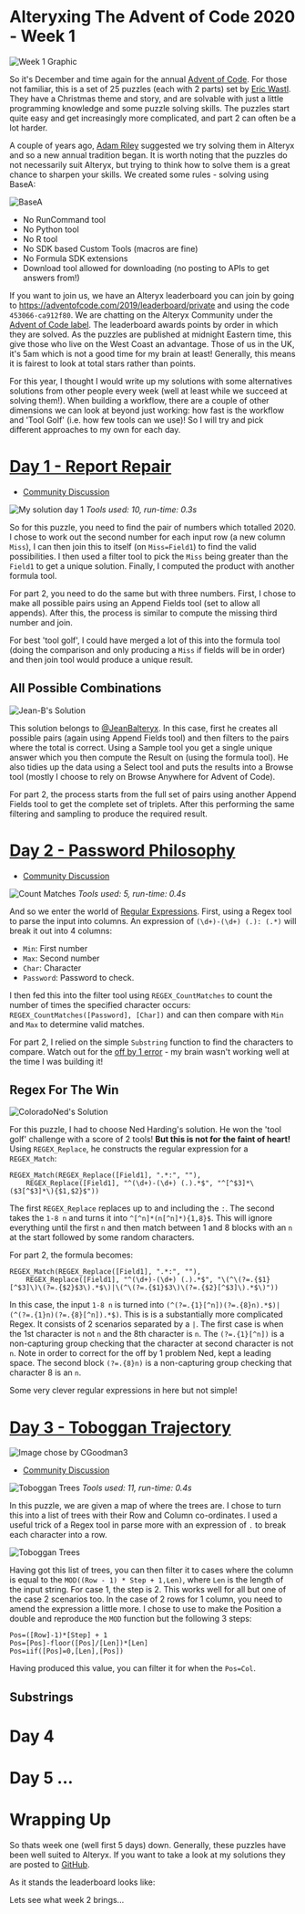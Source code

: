 # Alteryxing The Advent of Code 2020 - Week 1

![Week 1 Graphic](assets/advent-2020-1/logo.jpg)

So it's December and time again for the annual [Advent of Code](https://adventofcode.com/2020). For those not familiar, this is a set of 25 puzzles (each with 2 parts) set by [Eric Wastl](http://was.tl/). They have a Christmas theme and story, and are solvable with just a little programming knowledge and some puzzle solving skills. The puzzles start quite easy and get increasingly more complicated, and part 2 can often be a lot harder.

A couple of years ago, [Adam Riley](https://twitter.com/AlteryxAd/status/1069619208865107969?ref_src=twsrc%5Etfw) suggested we try solving them in Alteryx and so a new annual tradition began. It is worth noting that the puzzles do not necessarily suit Alteryx, but trying to think how to solve them is a great chance to sharpen your skills. We created some rules - solving using BaseA:

![BaseA](assets/advent-2020-1/basea.jpg)

- No RunCommand tool
- No Python tool
- No R tool
- No SDK based Custom Tools (macros are fine)
- No Formula SDK extensions
- Download tool allowed for downloading (no posting to APIs to get answers from!)

If you want to join us, we have an Alteryx leaderboard you can join by going to https://adventofcode.com/2019/leaderboard/private and using the code `453066-ca912f80`. We are chatting on the Alteryx Community under the [Advent of Code label](https://community.alteryx.com/t5/forums/filteredbylabelpage/board-id/general-discussions/label-name/advent%20of%20code). The leaderboard awards points by order in which they are solved. As the puzzles are published at midnight Eastern time, this give those who live on the West Coast an advantage. Those of us in the UK, it's 5am which is not a good time for my brain at least! Generally, this means it is fairest to look at total stars rather than points.

For this year, I thought I would write up my solutions with some alternatives solutions from other people every week (well at least while we succeed at solving them!). When building a workflow, there are a couple of other dimensions we can look at beyond just working: how fast is the workflow and 'Tool Golf' (i.e. how few tools can we use)! So I will try and pick different approaches to my own for each day.

# [Day 1 - Report Repair](https://adventofcode.com/2020/day/1)
- [Community Discussion](https://community.alteryx.com/t5/General-Discussions/Advent-of-Code-2020-BaseA-Style-Day-1/m-p/675532)

![My solution day 1](assets/advent-2020-1/day1.jd.jpg)
*Tools used: 10, run-time: 0.3s*

So for this puzzle, you need to find the pair of numbers which totalled 2020. I chose to work out the second number for each input row (a new column `Miss`), I can then join this to itself (on `Miss=Field1`) to find the valid possibilities. I then used a filter tool to pick the `Miss` being greater than the `Field1` to get a unique solution. Finally, I computed the product with another formula tool.

For part 2, you need to do the same but with three numbers. First, I chose  to make all possible pairs using an Append Fields tool (set to allow all appends). After this, the process is similar to compute the missing third number and join.

For best 'tool golf', I could have merged a lot of this into the formula tool (doing the comparison and only producing a `Miss` if fields will be in order) and then join tool would produce a unique result.

## All Possible Combinations

![Jean-B's Solution](assets/advent-2020-1/day1.jb.jpg)

This solution belongs to [@JeanBalteryx](https://community.alteryx.com/t5/user/viewprofilepage/user-id/77398). In this case, first he creates all possible pairs (again using Append Fields tool) and then filters to the pairs where the total is correct. Using a Sample tool you get a single unique answer which you then compute the Result on (using the formula tool). He also tidies up the data using a Select tool and puts the results into a Browse tool (mostly I choose to rely on Browse Anywhere for Advent of Code).

For part 2, the process starts from the full set of pairs using another Append Fields tool to get the complete set of triplets. After this performing the same filtering and sampling to produce the required result.

# [Day 2 - Password Philosophy](https://adventofcode.com/2020/day/2)
- [Community Discussion](https://community.alteryx.com/t5/General-Discussions/Advent-of-Code-2020-BaseA-Style-Day-2/m-p/675534)

![Count Matches](assets/advent-2020-1/day2.jd.jpg)
*Tools used: 5, run-time: 0.4s*

And so we enter the world of [Regular Expressions](https://xkcd.com/1171/). First, using a Regex tool to parse the input into columns. An expression of `(\d+)-(\d+) (.): (.*)` will break it out into 4 columns:

- `Min`: First number
- `Max`: Second number
- `Char`: Character
- `Password`: Password to check.

I then fed this into the filter tool using `REGEX_CountMatches` to count the number of times the specified character occurs: `REGEX_CountMatches([Password], [Char])` and can then compare with `Min` and `Max` to determine valid matches.

For part 2, I relied on the simple `Substring` function to find the characters to compare. Watch out for the [off by 1 error](https://twitter.com/codinghorror/status/506010907021828096?lang=en) - my brain wasn't working well at the time I was building it!

## Regex For The Win

![ColoradoNed's Solution](assets/advent-2020-1/day2.nh.jpg)

For this puzzle, I had to choose Ned Harding's solution. He won the 'tool golf' challenge with a score of 2 tools! **But this is not for the faint of heart!** Using `REGEX_Replace`, he constructs the regular expression for a `REGEX_Match`:

```
REGEX_Match(REGEX_Replace([Field1], ".*:", ""),
	REGEX_Replace([Field1], "^(\d+)-(\d+) (.).*$", "^[^$3]*\($3[^$3]*\){$1,$2}$"))
```

The first `REGEX_Replace` replaces up to and including the `:`. The second takes the `1-8 n` and turns it into `^[^n]*(n[^n]*){1,8}$`. This will ignore everything until the first `n` and then match between 1 and 8 blocks with an `n` at the start followed by some random characters.

For part 2, the formula becomes:

```
REGEX_Match(REGEX_Replace([Field1], ".*:", ""), 
	REGEX_Replace([Field1], "^(\d+)-(\d+) (.).*$", "\(^\(?=.{$1}[^$3]\)\(?=.{$2}$3\).*$\)|\(^\(?=.{$1}$3\)\(?=.{$2}[^$3]\).*$\)"))
```

In this case, the input `1-8 n` is turned into `(^(?=.{1}[^n])(?=.{8}n).*$)|(^(?=.{1}n)(?=.{8}[^n]).*$)`. This is is a substantially more complicated Regex. It consists of 2 scenarios separated by a `|`. The first case is when the 1st character is not `n` and the 8th character is `n`. The `(?=.{1}[^n])` is a non-capturing group checking that the character at second character is not `n`. Note in order to correct for the off by 1 problem Ned, kept a leading space. The second block `(?=.{8}n)` is a non-capturing group checking that character 8 is an `n`.

Some very clever regular expressions in here but not simple!

# [Day 3 - Toboggan Trajectory](https://adventofcode.com/2020/day/3)

![Image chose by CGoodman3](https://community.alteryx.com/t5/image/serverpage/image-id/147339iC4B57D693E8D8ABB/image-size/medium?v=1.0&px=400)

- [Community Discussion](https://community.alteryx.com/t5/General-Discussions/Advent-of-Code-2020-BaseA-Style-Day-3/m-p/675538)

![Toboggan Trees](assets/advent-2020-1/day3.jd.jpg)
*Tools used: 11, run-time: 0.4s*

In this puzzle, we are given a map of where the trees are. I chose to turn this into a list of trees with their Row and Column co-ordinates. I used a useful trick of a Regex tool in parse more with an expression of `.` to break each character into a row.

![Toboggan Trees](assets/advent-2020-1/day3.trees.jpg)

Having got this list of trees, you can then filter it to cases where the column is equal to the `MOD((Row - 1) * Step + 1,Len)`, where `Len` is the length of the input string. For case 1, the step is 2. This works well for all but one of the case 2 scenarios too. In the case of 2 rows for 1 column, you need to amend the expression a little more. I chose to use to make the Position a double and reproduce the `MOD` function but the following 3 steps:

```
Pos=([Row]-1)*[Step] + 1
Pos=[Pos]-floor([Pos]/[Len])*[Len]
Pos=iif([Pos]=0,[Len],[Pos])
```

Having produced this value, you can filter it for when the `Pos=Col`.

## Substrings

# Day 4

# Day 5 ...

# Wrapping Up

So thats week one (well first 5 days) down. Generally, these puzzles have been well suited to Alteryx. If you want to take a look at my solutions they are posted to [GitHub](https://github.com/jdunkerley/adventofcode/).

As it stands the leaderboard looks like:



Lets see what week 2 brings...